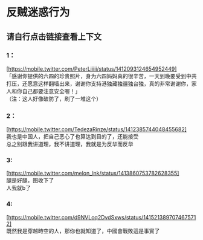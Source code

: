 # 反贼迷惑行为
## 请自行点击链接查看上下文

### 1：  
[https://mobile.twitter.com/PeterLiiiii/status/1412093124654952449]  
「感谢你提供的六四的珍贵照片，身为六四妈妈真的很辛苦，一天到晚要受到中共打压，还愿意这样翻墙出来，谢谢你支持港独藏独疆独台独，真的非常谢谢你，家人和你自己都要注意安全喔！」  
（注：这人好像破防了，刷了一堆这个）  

### 2：
[https://mobile.twitter.com/TedezaRinze/status/1412385744048455682]  
我也是中国人，把自己恶心了也算达到目的了，还能接受  
总之别跟我讲道理，我不讲道理，我就是为反华而反华  

### 3:
[https://mobile.twitter.com/melon_lnk/status/1413860753782628355]  
腿是好腿，图收下了  
人我就b了  

### 4:
[https://mobile.twitter.com/d9NVLoq2DvdSxws/status/1415213897074675712]  
既然我是穿越時空的人，那你也就知道了，中國會戰敗這是事實了
